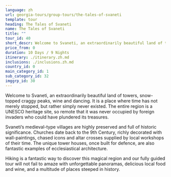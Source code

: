 ```yaml
---
language: zh
url: georgia-tours/group-tours/the-tales-of-svaneti
template: tour
heading: The Tales of Svaneti
name: The Tales of Svaneti
title: ""
tour_id: 40
short_descr: Welcome to Svaneti, an extraordinarily beautiful land of towers, snow-topped craggy peaks, wine and dancing.
price_from: 0
duration: 10 Days / 9 Nights
itinerary: ./itinerary.zh.md
inclusions: ./inclusions.zh.md
country_id: 0
main_category_id: 1
sub_category_id: 32
imggrp_id: 30
---
```


Welcome to Svaneti, an extraordinarily beautiful land of towers, snow\-topped craggy
peaks, wine and dancing. It is a place where time has not merely stopped, but rather
simply never existed. The entire region is a UNESCO heritage site, so remote that
it was never occupied by foreign invaders who could have plundered its treasures.

Svaneti’s medieval\-type villages are highly preserved and full of historic significance.
Churches date back to the 9th Century, richly decorated with wall\-paintings, chased
icons and altar crosses supplied by local workshops of their time. The unique tower
houses, once built for defence, are also fantastic examples of ecclesiastical architecture.

Hiking is a fantastic way to discover this magical region and our fully guided tour
will not fail to amaze with unforgettable panoramas, delicious local food and wine,
and a multitude of places steeped in history.
